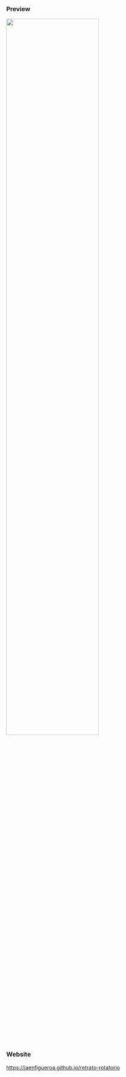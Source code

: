### Preview

<div >
  <img src="./assets/retrato2.gif" align="center" style="width: 70%" />
</div>

### Website

https://jaenfigueroa.github.io/retrato-rotatorio
